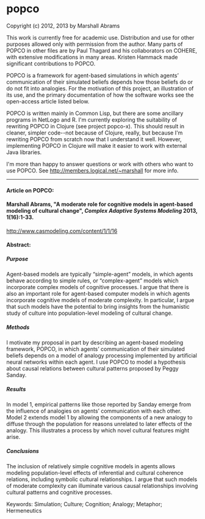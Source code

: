 popco
=======

Copyright (c) 2012, 2013 by Marshall Abrams

This work is currently free for academic use.  Distribution and use for other
purposes allowed only with permission from the author.
Many parts of POPCO in other files are by Paul Thagard and his
collaborators on COHERE, with extensive modifications in many areas.
Kristen Hammack made significant contributions to POPCO.

POPCO is a framework for agent-based simulations in which agents’
communication of their simulated beliefs depends how those beliefs do or
do not fit into analogies.  For the motivation of this project, an
illustration of its use, and the primary documentation of how the
software works see the open-access article listed below.

POPCO is written mainly in Common Lisp, but there are some ancillary
programs in NetLogo and R.  I'm currently exploring the suitability of
rewriting POPCO in Clojure (see project popco-x).  This should result in
cleaner, simpler code--not because of Clojure, really, but because I'm
rewriting POPCO from scratch now that I understand it well.  However,
implementing POPCO in Clojure will make it easier to work with external
Java libraries.

I'm more than happy to answer questions or work with others who want
to use POPCO. See http://members.logical.net/~marshall for more info.

-------

#### Article on POPCO:

#### Marshall Abrams, "A moderate role for cognitive models in agent-based modeling of cultural change", *Complex Adaptive Systems Modeling* 2013, 1(16):1-33.

http://www.casmodeling.com/content/1/1/16

#### Abstract:

##### Purpose

Agent-based models are typically “simple-agent” models, in which agents
behave according to simple rules, or “complex-agent” models which
incorporate complex models of cognitive processes. I argue that there is
also an important role for agent-based computer models in which agents
incorporate cognitive models of moderate complexity. In particular, I
argue that such models have the potential to bring insights from the
humanistic study of culture into population-level modeling of cultural
change.

##### Methods

I motivate my proposal in part by describing an agent-based modeling
framework, POPCO, in which agents’ communication of their simulated
beliefs depends on a model of analogy processing implemented by
artificial neural networks within each agent. I use POPCO to model a
hypothesis about causal relations between cultural patterns proposed by
Peggy Sanday.

##### Results

In model 1, empirical patterns like those reported by Sanday emerge from
the influence of analogies on agents’ communication with each other.
Model 2 extends model 1 by allowing the components of a new analogy to
diffuse through the population for reasons unrelated to later effects of
the analogy. This illustrates a process by which novel cultural features
might arise.

##### Conclusions

The inclusion of relatively simple cognitive models in agents allows
modeling population-level effects of inferential and cultural coherence
relations, including symbolic cultural relationships. I argue that such
models of moderate complexity can illuminate various causal
relationships involving cultural patterns and cognitive processes.

Keywords: Simulation; Culture; Cognition; Analogy; Metaphor;
Hermeneutics
